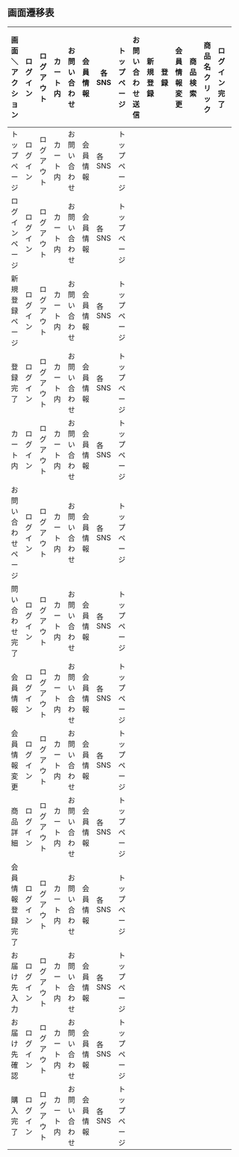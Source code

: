 ## 画面遷移表
|画面＼アクション|ログイン|ログアウト|カート内|お問い合わせ|会員情報|各SNS|トップページ|お問い合わせ送信|新規登録|登録|会員情報変更|商品検索|商品名クリック|ログイン完了|注文|お届け先確定|修正する|メールのurl|ご利用はこちらから|
|------------|------|------|------|----------|------|-----|---------|------------|-------|---|----------|-------|----------|---------|---|----------|------|-----------|-------------|
|トップページ|ログイン|ログアウト|カート内|お問い合わせ|会員情報|各SNS|トップページ|||||||||||||
|ログインページ|ログイン|ログアウト|カート内|お問い合わせ|会員情報|各SNS|トップページ|||||||||||||
|新規登録ページ|ログイン|ログアウト|カート内|お問い合わせ|会員情報|各SNS|トップページ|||||||||||||
|登録完了|ログイン|ログアウト|カート内|お問い合わせ|会員情報|各SNS|トップページ|||||||||||||
|カート内|ログイン|ログアウト|カート内|お問い合わせ|会員情報|各SNS|トップページ|||||||||||||
|お問い合わせページ|ログイン|ログアウト|カート内|お問い合わせ|会員情報|各SNS|トップページ|||||||||||||
|問い合わせ完了|ログイン|ログアウト|カート内|お問い合わせ|会員情報|各SNS|トップページ|||||||||||||
|会員情報|ログイン|ログアウト|カート内|お問い合わせ|会員情報|各SNS|トップページ|||||||||||||
|会員情報変更|ログイン|ログアウト|カート内|お問い合わせ|会員情報|各SNS|トップページ|||||||||||||
|商品詳細|ログイン|ログアウト|カート内|お問い合わせ|会員情報|各SNS|トップページ|||||||||||||
|会員情報登録完了|ログイン|ログアウト|カート内|お問い合わせ|会員情報|各SNS|トップページ|||||||||||||
|お届け先入力|ログイン|ログアウト|カート内|お問い合わせ|会員情報|各SNS|トップページ|||||||||||||
|お届け先確認|ログイン|ログアウト|カート内|お問い合わせ|会員情報|各SNS|トップページ|||||||||||||
|購入完了|ログイン|ログアウト|カート内|お問い合わせ|会員情報|各SNS|トップページ|||||||||||||


